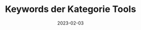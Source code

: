 ---
title: Keywords der Kategorie Tools
info: Indeed Ausschreibungen Medieninformatik
date: 2023-02-03
urlRohdaten: https://www.icloud.com/numbers/081c88uajx_jMSe1xn_mRyAiQ#stellenausschreibungen
urlVisualisation: https://voyant-tools.org/?corpus=3c941da290ccebf7bbb08ea4426e3653&stopList=stop.de.german.txt&panels=cirrus,reader,trends,summary,contexts
size: 37
layout: image.11ty.js
---